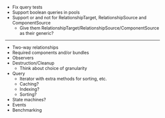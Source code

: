 * Fix query tests
* Support boolean queries in pools
* Support or and not for RelationshipTarget, RelationshipSource and ComponentSource
  * Give them RelationshipTarget/RelationshipSource/ComponentSource as their generic?

-------------

* Two-way relationships
* Required components and/or bundles
* Observers
* Destruction/Cleanup
  * Think about choice of granularity
* Query
  * Iterator with extra methods for sorting, etc.
  * Caching?
  * Indexing?
  * Sorting?
* State machines?
* Events
* Benchmarking

